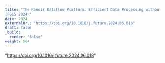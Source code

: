 ```yaml
---
title: "The Renoir Dataflow Platform: Efficient Data Processing without Complexity
(FGCS 2024)"
date: 2024
externalUrl: "https://doi.org/10.1016/j.future.2024.06.018"
draft: false
_build:
  render: "false"
weight: 500
---
```

"https://doi.org/10.1016/j.future.2024.06.018"